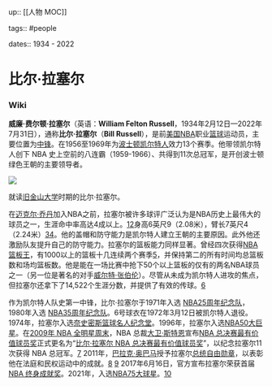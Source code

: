 up:: [[人物 MOC]]

tags:: #people 

dates:: 1934 - 2022

# 比尔·拉塞尔

### Wiki

**威廉·费尔顿·拉塞尔**（英语：**William Felton Russell**，1934年2月12日—2022年7月31日），通称**比尔·拉塞尔**（**Bill Russell**），是前[美国]( https://zh.wikipedia.org/wiki/%E7%BE%8E%E5%9C%8B "美国")[NBA]( https://zh.wikipedia.org/wiki/NBA "NBA")职业[篮球]( https://zh.wikipedia.org/wiki/%E7%B1%83%E7%90%83 "篮球")运动员，主要位置为[中锋]( https://zh.wikipedia.org/wiki/%E4%B8%AD%E9%8B%92 "中锋")。在1956至1969年为[波士顿凯尔特人]( https://zh.wikipedia.org/wiki/%E6%B3%A2%E5%A3%AB%E9%A0%93%E5%A1%9E%E7%88%BE%E7%89%B9%E4%BA%BA "波士顿凯尔特人")效力13个赛季。他带领凯尔特人创下 NBA 史上空前的八连霸（1959-1966）、共得到11次总冠军，是开创波士顿绿色王朝的主要领导者。

[![](https://upload.wikimedia.org/wikipedia/commons/thumb/b/b9/Bill_russell_usf.jpg/230px-Bill_russell_usf.jpg)](https://zh.wikipedia.org/wiki/File:Bill_russell_usf.jpg)

就读[旧金山大学](https://zh.wikipedia.org/wiki/%E6%97%A7%E9%87%91%E5%B1%B1%E5%A4%A7%E5%AD%A6 "旧金山大学")时期的比尔·拉塞尔。

在[迈克尔·乔丹](https://zh.wikipedia.org/wiki/%E9%BA%A5%E5%8F%AF%C2%B7%E5%96%AC%E4%B8%B9 "迈克尔·乔丹")加入NBA之前，拉塞尔被许多球评广泛认为是NBA历史上最伟大的球员之一，生涯命中率高达4成以上。[1](https://zh.wikipedia.org/wiki/%E6%AF%94%E5%B0%94%C2%B7%E6%8B%89%E5%A1%9E%E5%B0%94#cite_note-1)[2](https://zh.wikipedia.org/wiki/%E6%AF%94%E5%B0%94%C2%B7%E6%8B%89%E5%A1%9E%E5%B0%94#cite_note-2)身高6英尺9（2.08米），臂长7英尺4（2.24米）[3](https://zh.wikipedia.org/wiki/%E6%AF%94%E5%B0%94%C2%B7%E6%8B%89%E5%A1%9E%E5%B0%94#cite_note-3)[4](https://zh.wikipedia.org/wiki/%E6%AF%94%E5%B0%94%C2%B7%E6%8B%89%E5%A1%9E%E5%B0%94#cite_note-4)。他的盖帽和防守能力是凯尔特人建立王朝的主要原因。此外他还激励队友提升自己的防守能力。拉塞尔的篮板能力同样显著。曾经四次获得[NBA篮板王](https://zh.wikipedia.org/wiki/NBA%E6%AD%B7%E5%B1%86%E7%B1%83%E6%9D%BF%E7%8E%8B "NBA历届篮板王")，有1000以上的篮板十几连续两个赛季[5](https://zh.wikipedia.org/wiki/%E6%AF%94%E5%B0%94%C2%B7%E6%8B%89%E5%A1%9E%E5%B0%94#cite_note-nbaplayoffeditionency-5)，并保持第二的所有时间均总篮板数和场均篮板数。他是能在一场比赛中抢下50个以上篮板的仅有的两名NBA球员之一（另一位是著名的对手[威尔特·张伯伦](https://zh.wikipedia.org/wiki/%E5%A8%81%E5%B0%94%E7%89%B9%C2%B7%E5%BC%A0%E4%BC%AF%E4%BC%A6 "威尔特·张伯伦")）。尽管从未成为凯尔特人进攻的焦点，但拉塞尔还拿下了14,522个生涯分数，并提供了有效的传球。[6](https://zh.wikipedia.org/wiki/%E6%AF%94%E5%B0%94%C2%B7%E6%8B%89%E5%A1%9E%E5%B0%94#cite_note-Schwartz_1999-6)

作为凯尔特人队史第一中锋，比尔·拉塞尔于1971年入选 [NBA25周年纪念队](https://zh.wikipedia.org/w/index.php?title=NBA25%E9%80%B1%E5%B9%B4%E7%B4%80%E5%BF%B5%E9%9A%8A&action=edit&redlink=1)，1980年入选 [NBA35周年纪念队](https://zh.wikipedia.org/w/index.php?title=NBA35%E9%80%B1%E5%B9%B4%E7%B4%80%E5%BF%B5%E9%9A%8A&action=edit&redlink=1)。6号球衣在1972年3月12日被凯尔特人退役。1974年，拉塞尔入选[奈史密斯篮球名人纪念堂]( https://zh.wikipedia.org/wiki/%E5%A5%88%E5%8F%B2%E5%AF%86%E6%96%AF%E7%AF%AE%E7%90%83%E5%90%8D%E4%BA%BA%E7%BA%AA%E5%BF%B5%E5%A0%82 "奈史密斯篮球名人纪念堂")。1996年，拉塞尔入选[NBA50大巨星]( https://zh.wikipedia.org/wiki/NBA50%E5%A4%A7%E5%B7%A8%E6%98%9F "NBA50大巨星")。在[2009年 NBA 全明星周末]( https://zh.wikipedia.org/wiki/NBA%E5%85%A8%E6%98%8E%E6%98%9F%E5%91%A8%E6%9C%AB "NBA 全明星周末")，NBA 总裁[大卫·斯特恩]( https://zh.wikipedia.org/wiki/%E5%A4%A7%E5%8D%AB%C2%B7%E6%96%AF%E7%89%B9%E6%81%A9 "大卫·斯特恩")宣布[NBA 总决赛最有价值球员奖]( https://zh.wikipedia.org/wiki/NBA%E7%B8%BD%E6%B1%BA%E8%B3%BD%E6%9C%80%E6%9C%89%E5%83%B9%E5%80%BC%E7%90%83%E5%93%A1%E7%8D%8E "NBA 总决赛最有价值球员奖")正式更名为“[比尔·拉塞尔 NBA 总决赛最有价值球员奖]( https://zh.wikipedia.org/wiki/NBA%E7%B8%BD%E6%B1%BA%E8%B3%BD%E6%9C%80%E6%9C%89%E5%83%B9%E5%80%BC%E7%90%83%E5%93%A1%E7%8D%8E "NBA 总决赛最有价值球员奖")”，以纪念拉塞尔11次获得 NBA 总冠军。[7](https://zh.wikipedia.org/wiki/%E6%AF%94%E5%B0%94%C2%B7%E6%8B%89%E5%A1%9E%E5%B0%94#cite_note-7) 2011年，[巴拉克·奥巴马]( https://zh.wikipedia.org/wiki/%E8%B4%9D%E6%8B%89%E5%85%8B%C2%B7%E5%A5%A5%E5%B7%B4%E9%A9%AC "贝拉克·奥巴马")授予拉塞尔[总统自由勋章]( https://zh.wikipedia.org/wiki/%E7%B8%BD%E7%B5%B1%E8%87%AA%E7%94%B1%E5%8B%B3%E7%AB%A0 "总统自由勋章")，以表彰他在法庭和民权运动中的成就。[8](https://zh.wikipedia.org/wiki/%E6%AF%94%E5%B0%94%C2%B7%E6%8B%89%E5%A1%9E%E5%B0%94#cite_note-8) [9](https://zh.wikipedia.org/wiki/%E6%AF%94%E5%B0%94%C2%B7%E6%8B%89%E5%A1%9E%E5%B0%94#cite_note-9) 2017年6月16日，官方宣布拉塞尔荣获首届[NBA 终身成就奖]( https://zh.wikipedia.org/wiki/NBA%E7%B5%82%E8%BA%AB%E6%88%90%E5%B0%B1%E7%8D%8E "NBA 终身成就奖")。2021年，入选[NBA75大球星]( https://zh.wikipedia.org/wiki/NBA75%E5%A4%A7%E7%90%83%E6%98%9F "NBA75大球星")。[10](https://zh.wikipedia.org/wiki/%E6%AF%94%E5%B0%94%C2%B7%E6%8B%89%E5%A1%9E%E5%B0%94#cite_note-10)
